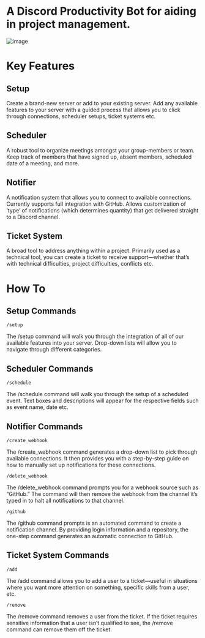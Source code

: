 # A Discord Productivity Bot for aiding in project management.

![image](https://user-images.githubusercontent.com/91294189/231611798-07eb5ecc-3bb9-4781-a8d1-237e861c6525.png)

# Key Features 

## Setup 

Create a brand-new server or add to your existing server.  Add any available features to your server with a guided process that allows you to click through connections, scheduler setups, ticket systems etc. 

## Scheduler 

A robust tool to organize meetings amongst your group-members or team.  Keep track of members that have signed up, absent members, scheduled date of a meeting, and more. 

## Notifier 

A notification system that allows you to connect to available connections.  Currently supports full integration with GitHub.  Allows customization of ‘type’ of notifications (which determines quantity) that get delivered straight to a Discord channel. 

## Ticket System 

A broad tool to address anything within a project.  Primarily used as a technical tool, you can create a ticket to receive support—whether that’s with technical difficulties, project difficulties, conflicts etc. 

 

# How To 

## Setup Commands 

	/setup 

The /setup command will walk you through the integration of all of our available features into your 	server.  Drop-down lists will allow you to navigate through different categories. 

## Scheduler Commands 

	/schedule 

The /schedule command will walk you through the setup of a scheduled event.  Text boxes and 		descriptions will appear for the respective fields such as event name, date etc. 

## Notifier Commands 

	/create_webhook 

The /create_webhook command generates a drop-down list to pick through available connections.  It 	then provides you with a step-by-step guide on how to manually set up notifications for these 		connections. 

	/delete_webhook 

The /delete_webhook command prompts you for a webhook source such as “GitHub.”  The command will 	then remove the webhook from the channel it’s typed in to halt all notifications to that channel. 

	/github 

The /github command prompts is an automated command to create a notification channel.  By providing 	login information and a repository, the one-step command generates an automatic connection to GitHub. 

## Ticket System Commands 

	/add 
  
The /add command allows you to add a user to a ticket—useful in situations where you want more attention on something, specific skills from a user, etc. 

	/remove 

The /remove command removes a user from the ticket.  If the ticket requires sensitive information that a user isn’t qualified to see, the /remove command can remove them off the ticket. 

 

 

 


